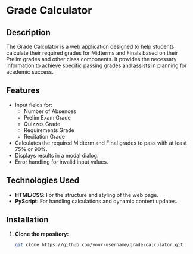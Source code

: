 # Grade Calculator

## Description

The Grade Calculator is a web application designed to help students calculate their required grades for Midterms and Finals based on their Prelim grades and other class components. It provides the necessary information to achieve specific passing grades and assists in planning for academic success.

## Features

- Input fields for:
  - Number of Absences
  - Prelim Exam Grade
  - Quizzes Grade
  - Requirements Grade
  - Recitation Grade
- Calculates the required Midterm and Final grades to pass with at least 75% or 90%.
- Displays results in a modal dialog.
- Error handling for invalid input values.

## Technologies Used

- **HTML/CSS**: For the structure and styling of the web page.
- **PyScript**: For handling calculations and dynamic content updates.

## Installation

1. **Clone the repository:**

   ```bash
   git clone https://github.com/your-username/grade-calculator.git
